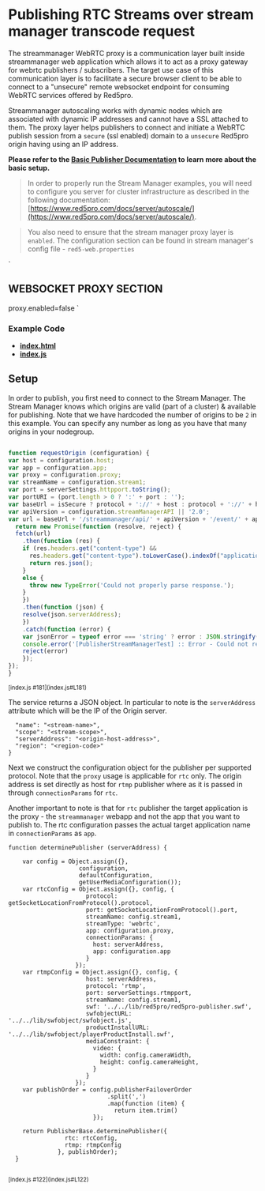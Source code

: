 # Publishing RTC Streams over stream manager transcode request

The streammanager WebRTC proxy is a communication layer built inside streammanager web application which allows it to act as a proxy gateway for webrtc publishers / subscribers. The target use case of this communication layer is to facilitate a secure browser client to be able to connect to a "unsecure" remote websocket endpoint for consuming WebRTC services offered by Red5pro. 

Streammanager autoscaling works with dynamic nodes which are associated with dynamic IP addresses and cannot have a SSL attached to them. The proxy layer helps publishers to connect and initiate a WebRTC publish session from a `secure` (ssl enabled) domain to a `unsecure` Red5pro origin having using an IP address.

**Please refer to the [Basic Publisher Documentation](../publish/README.md) to learn more about the basic setup.**

> In order to properly run the Stream Manager examples, you will need to configure you server for cluster infrastructure as described in the following documentation: [https://www.red5pro.com/docs/server/autoscale/](https://www.red5pro.com/docs/server/autoscale/).

> You also need to ensure that the stream manager proxy layer is `enabled`. The configuration section can be found in stream manager's config file - `red5-web.properties`

`
## WEBSOCKET PROXY SECTION
proxy.enabled=false
`

### Example Code
- **[index.html](index.html)**
- **[index.js](index.js)**

## Setup
In order to publish, you first need to connect to the Stream Manager. The Stream Manager knows which origins are valid (part of a cluster) & available for publishing. Note that we have hardcoded the number of origins to be `2` in this example. You can specify any number as long as you have that many origins in your nodegroup.

```js

function requestOrigin (configuration) {
var host = configuration.host;
var app = configuration.app;
var proxy = configuration.proxy;
var streamName = configuration.stream1;
var port = serverSettings.httpport.toString();
var portURI = (port.length > 0 ? ':' + port : '');
var baseUrl = isSecure ? protocol + '://' + host : protocol + '://' + host + portURI;
var apiVersion = configuration.streamManagerAPI || '2.0';
var url = baseUrl + '/streammanager/api/' + apiVersion + '/event/' + app + '/' + streamName + '?action=broadcast&endpoints=2';
  return new Promise(function (resolve, reject) {
  fetch(url)
    .then(function (res) {
    if (res.headers.get("content-type") &&
      res.headers.get("content-type").toLowerCase().indexOf("application/json") >= 0) {
      return res.json();
    }
    else {
      throw new TypeError('Could not properly parse response.');
    }
    })
    .then(function (json) {
    resolve(json.serverAddress);
    })
    .catch(function (error) {
    var jsonError = typeof error === 'string' ? error : JSON.stringify(error, null, 2)
    console.error('[PublisherStreamManagerTest] :: Error - Could not request Origin IP from Stream Manager. ' + jsonError)
    reject(error)
    });
});
}

```

<sup>
[index.js #181](index.js#L181)
</sup>

The service returns a JSON object. In particular to note is the `serverAddress` attribute which will be the IP of the Origin server.


```
  "name": "<stream-name>",
  "scope": "<stream-scope>",
  "serverAddress": "<origin-host-address>",
  "region": "<region-code>"
}
```


Next we construct the configuration object for the publisher per supported protocol. Note that the `proxy` usage is applicable for `rtc` only. The origin address is set directly as host for `rtmp` publisher where as it is passed in through `connectionParams` for `rtc`.

Another important to note is that for `rtc` publisher the target application is the proxy - the `streammanager` webapp and not the app that you want to publish to. The rtc configuration passes the actual target application name in `connectionParams` as `app`.


```
function determinePublisher (serverAddress) {
  
    var config = Object.assign({},
                    configuration,
                    defaultConfiguration,
                    getUserMediaConfiguration());
    var rtcConfig = Object.assign({}, config, {
                      protocol: getSocketLocationFromProtocol().protocol,
                      port: getSocketLocationFromProtocol().port,
                      streamName: config.stream1,
                      streamType: 'webrtc',
                      app: configuration.proxy,
                      connectionParams: {
                        host: serverAddress,
                        app: configuration.app
                      }
                   });
    var rtmpConfig = Object.assign({}, config, {
                      host: serverAddress,
                      protocol: 'rtmp',
                      port: serverSettings.rtmpport,
                      streamName: config.stream1,
                      swf: '../../lib/red5pro/red5pro-publisher.swf',
                      swfobjectURL: '../../lib/swfobject/swfobject.js',
                      productInstallURL: '../../lib/swfobject/playerProductInstall.swf',
                      mediaConstraint: {
                        video: {
                          width: config.cameraWidth,
                          height: config.cameraHeight,
                        }
                      }
                   });
    var publishOrder = config.publisherFailoverOrder
                            .split(',')
                            .map(function (item) {
                              return item.trim()
                        });

    return PublisherBase.determinePublisher({
                rtc: rtcConfig,
                rtmp: rtmpConfig
              }, publishOrder);
  }
  
  ```
  
<sup>
[index.js #122](index.js#L122)
</sup>


